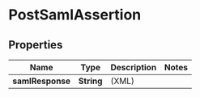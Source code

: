 
# PostSamlAssertion

## Properties
Name | Type | Description | Notes
------------ | ------------- | ------------- | -------------
**samlResponse** | **String** | (XML) | 



